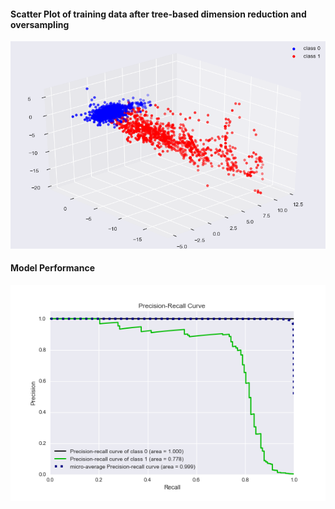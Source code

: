 ####  Scatter Plot of training data after tree-based dimension reduction and  oversampling

![igure_1-](Figure_1-1.png)





#### Model Performance

![R_AU](PR_AUC.png)